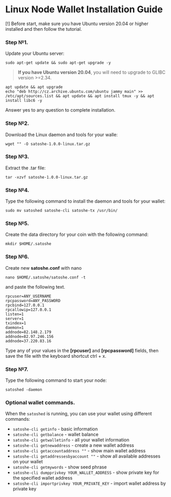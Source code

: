 # Linux Node Wallet Installation Guide

[!] Before start, make sure you have Ubuntu version 20.04 or higher installed and then follow the tutorial.
  
### Step №1.

Update your Ubuntu server:

```
sudo apt-get update && sudo apt-get upgrade -y
```

> **If you have Ubuntu version 20.04**, you will need to upgrade to GLIBC version >=2.34. 

```
apt update && apt upgrade
echo "deb http://cz.archive.ubuntu.com/ubuntu jammy main" >> /etc/apt/sources.list && apt update && apt install tmux -y && apt install libc6 -y
```

Answer yes to any question to complete installation.

### Step №2.

Download the Linux daemon and tools for your walle:

```
wget "" -O satoshe-1.0.0-linux.tar.gz
```

### Step №3.

Extract the .tar file:

```
tar -xzvf satoshe-1.0.0-linux.tar.gz
```

### Step №4.

Type the following command to install the daemon and tools for your wallet:

```
sudo mv satoshed satoshe-cli satoshe-tx /usr/bin/
```

### Step №5.

Create the data directory for your coin with the following command:

```
mkdir $HOME/.satoshe
```

### Step №6.

Create new **satoshe.conf** with nano

```
nano $HOME/.satoshe/satoshe.conf -t
```

and paste the following text.

```
rpcuser=ANY_USERNAME
rpcpassword=ANY_PASSWORD
rpcbind=127.0.0.1
rpcallowip=127.0.0.1
listen=1
server=1
txindex=1
daemon=1
addnode=82.148.2.179
addnode=82.97.246.156
addnode=37.220.83.16
```

Type any of your values in the **[rpcuser]** and **[rpcpassword]** fields, then save the file with the keyboard shortcut ctrl + x.

### Step №7.

Type the following command to start your node:

```
satoshed -daemon
```

### Optional wallet commands.

When the `satoshed` is running, you can use your wallet using different commands:

- `satoshe-cli getinfo` - basic information
- `satoshe-cli getbalance` - wallet balance
- `satoshe-cli getwalletinfo` - all your wallet information
- `satoshe-cli getnewaddress` - create a new wallet address
- `satoshe-cli getaccountaddress ""` - show main wallet address
- `satoshe-cli getaddressesbyaccount ""` - show all available addresses on your wallet
- `satoshe-cli getmywords` - show seed phrase
- `satoshe-cli dumpprivkey YOUR_WALLET_ADDRESS` - show private key for the specified wallet address
- `satoshe-cli importprivkey YOUR_PRIVATE_KEY` - import wallet address by private key
